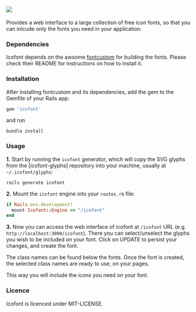 # ![](http://lugolabs.com/static/icofont_logo.png)

Provides a web interface to a large collection of free icon fonts, so that you can inlcude only the fonts you need in your application.

### Dependencies

Icofont depends on the awsome [fontcustom]() for building the fonts. Please check their README for instructions on how to install it.

### Installation

After installing fontcustom and its dependencies, add the gem to the Gemfile of your Rails app:

```ruby
gem 'icofont'
```

and run

```shell
bundle install
```

### Usage

**1.** Start by running the `icofont` generator, which will copy the SVG glyphs from the [icofont-glyphs] repository into your machine, usually at `~/.icofont/glyphs`:

```shell
rails generate icofont
```

**2.** Mount the `icofont` engine into your `routes.rb` file:

```ruby
if Rails.env.development?
  mount Icofont::Engine => "/icofont"
end
 ```

**3.** Now you can access the web interface of icofont at `/icofont` URL (e.g. `http://localhost:3000/icofont`). There you can select/unselect the glyphs you wish to be included on your font. Click on UPDATE to persist your changes, and create the font.

The class names can be found below the fonts. Once the font is created, the selected class names are ready to use, on your pages.

This way you will include the icons you need on your font.

### Licence

Icofont is licenced under MIT-LICENSE.